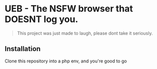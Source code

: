 # UEB - The NSFW browser that DOESNT log you.

> This project was just made to laugh, please dont take it seriously.

## Installation
Clone this repository into a php env, and you're good to go

